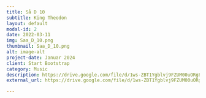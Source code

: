 ```yaml
---
title: Så D 10
subtitle: King Theodon
layout: default
modal-id: 2
date: 2022-03-11
img: Saa_D_10.png
thumbnail: Saa_D_10.png
alt: image-alt
project-date: Januar 2024
client: Start Bootstrap
category: Music
description: https://drive.google.com/file/d/1ws-ZBT1Ygblvj9FZUM00uORg8i3yVUoG/view?usp=sharing
external_url: https://drive.google.com/file/d/1ws-ZBT1Ygblvj9FZUM00uORg8i3yVUoG/view?usp=sharing

---
```

